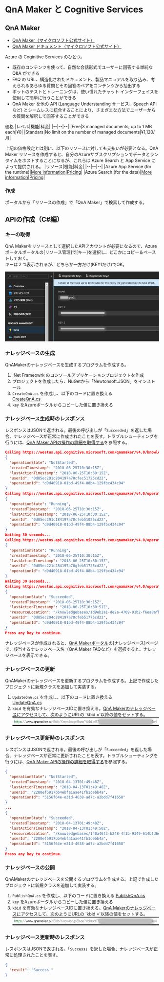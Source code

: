 # QnA Maker と Cognitive Services

## QnA Maker
- [QnA Maker（マイクロソフト公式サイト）](https://azure.microsoft.com/ja-jp/services/cognitive-services/qna-maker/)
- [QnA Maker ドキュメント（マイクロソフト公式サイト）](https://docs.microsoft.com/ja-jp/azure/cognitive-services/QnAMaker/)

Azure の Coginitive Services のひとつ。  
- 既存のコンテンツを使って、自然な会話形式でユーザーに回答する単純な Q&A ができる
- FAQ の URL、構造化されたドキュメント、製品マニュアルを取り込み、考えられるあらゆる質問とその回答のペアをコンテンツから抽出する
- ボットのテストとトレーニングは、使い慣れたチャット インターフェイスを使用して簡単に行うことができる
- QnA Maker を他の API (Language Understanding サービス、Speech API など) とシームレスに統合することにより、さまざまな方法でユーザーからの質問を解釈して回答することができる

価格
|レベル|機能|料金|
|--|--|--|
|Free|3 managed documents; up to 1 MB each|¥0|
|Standars|No limit on the number of managed documents|¥1,120/月|

上記の価格設定とは別に、以下のリソースに対しても支払いが必要となる。QnA Maker リソースを作成すると、自分のAzureサブスクリプションでデータとランタイムをホストすることになるが、これらは Azure Search と App Service によって提供される。
|リソース|機能|料金|
|--|--|--|
|Azure App Service (for the runtime)|[More information](https://azure.microsoft.com/ja-jp/services/app-service/)|[Pricing](https://azure.microsoft.com/ja-jp/pricing/details/app-service/)|
|Azure Search (for the data)|[More information](https://azure.microsoft.com/ja-jp/services/search/)|[Pricing](https://azure.microsoft.com/ja-jp/pricing/details/search/)|

### 作成
ポータルから「リソースの作成」で「QnA Maker」で検索して作成する。

## APIの作成（C#編）
### キーの取得
QnA Makerをリソースとして選択したAPIアカウントが必要になるので、Azureポータルポータルの[リソース管理]で[キー]を選択し、どこかにコピー＆ペーストしておく。  
キーは２つ表示されるが、どちらか一方だけ(KEY1だけ)でOK。

![2018-08-20_152909.png](images/2018-08-20_152909.png)

### ナレッジベースの生成
QnAMakerのナレッジベースを生成するプログラムを作成する。

1. .Net Frameowrk のコンソールアプリケーションプロジェクトを作成
2. プロジェクトを作成したら、NuGetから「Newtonsoft.JSON」をインストール
3. `CreateQnA.cs` を作成し、以下のコードに置き換える  
[CreateQnA.cs](https://github.com/nonko8/qnamaker-cognitive/blob/master/src/QnAMaker/QnAMaker/CreateQnA.cs)
4. `key` をAzureポータルからコピーした値に置き換える

### ナレッジベース生成時のレスポンス
レスポンスはJSONで返される。最後の呼び出しが「`Succeeded`」を返した場合、ナレッジベースが正常に作成されたことを表す。トラブルシューティングを行うには、[QnA Maker APIの操作の詳細を取得する](https://westus.dev.cognitive.microsoft.com/docs/services/5a93fcf85b4ccd136866eb37/operations/operations_getoperationdetails)を参照する。

```json
Calling https://westus.api.cognitive.microsoft.com/qnamaker/v4.0/knowledgebases/create.
{
  "operationState": "NotStarted",
  "createdTimestamp": "2018-06-25T10:30:15Z",
  "lastActionTimestamp": "2018-06-25T10:30:15Z",
  "userId": "0d85ec291c204197a70cfec51725cd22",
  "operationId": "d9d40918-01bd-49f4-88b4-129fbc434c94"
}
Calling https://westus.api.cognitive.microsoft.com/qnamaker/v4.0/operations/d9d40918-01bd-49f4-88b4-129fbc434c94.
{
  "operationState": "Running",
  "createdTimestamp": "2018-06-25T10:30:15Z",
  "lastActionTimestamp": "2018-06-25T10:30:15Z",
  "userId": "0d85ec291c184197a70cfeb51025cd22",
  "operationId": "d9d40918-01bd-49f4-88b4-129fbc434c94"
}
Waiting 30 seconds...
Calling https://westus.api.cognitive.microsoft.com/qnamaker/v4.0/operations/d9d40918-01bd-49f4-88b4-129fbc434c94.
{
  "operationState": "Running",
  "createdTimestamp": "2018-06-25T10:30:15Z",
  "lastActionTimestamp": "2018-06-25T10:30:15Z",
  "userId": "0d85ec221c284197a70gfeb51725cd22",
  "operationId": "d9d40918-01bd-49f4-88b4-129fbc434c94"
}
Waiting 30 seconds...
Calling https://westus.api.cognitive.microsoft.com/qnamaker/v4.0/operations/d9d40918-01bd-49f4-88b4-129fbc434c94.
{
  "operationState": "Succeeded",
  "createdTimestamp": "2018-06-25T10:30:15Z",
  "lastActionTimestamp": "2018-06-25T10:30:51Z",
  "resourceLocation": "/knowledgebases/1d9eb2a1-de2a-4709-91b2-f6ea8afb6fb9",
  "userId": "0d85ec294c284197a70cfeb51775cd22",
  "operationId": "d9d40918-01bd-49f4-88b4-129fbc434c94"
}
Press any key to continue.
```

ナレッジベースが作成されると、[QnA Makerポータル](https://www.qnamaker.ai/Home/MyServices)の[ナレッジベース]ページで、該当するナレッジベース名（QnA Maker FAQなど）を選択すると、ナレッジベースを表示できる。

### ナレッジベースの更新
QnAMakerのナレッジベースを更新するプログラムを作成する。上記で作成したプロジェクトに新規クラスを追加して実装する。

1. `UpdateQnA.cs` を作成し、以下のコードに置き換える  
[UpdateQnA.cs](https://github.com/nonko8/qnamaker-cognitive/blob/master/src/QnAMaker/QnAMaker/UpdateQnA.cs)
2. `kbid` を有効なナレッジベースIDに置き換える。[QnA Makerのナレッジベース](https://www.qnamaker.ai/Home/MyServices)にアクセスして、次のようにURLの 'kbid ='以降の値をセットする。 
![2018-08-20_182730.png](images/2018-08-20_182730.png)

### ナレッジベース更新時のレスポンス
レスポンスはJSONで返される。最後の呼び出しが「`Succeeded`」を返した場合、ナレッジベースが正常に更新されたことを表す。トラブルシューティングを行うには、[QnA Maker APIの操作の詳細を取得する](https://westus.dev.cognitive.microsoft.com/docs/services/5a93fcf85b4ccd136866eb37/operations/operations_getoperationdetails)を参照する。

```json
{
  "operationState": "NotStarted",
  "createdTimestamp": "2018-04-13T01:49:48Z",
  "lastActionTimestamp": "2018-04-13T01:49:48Z",
  "userId": "2280ef5917bb4ebfa1aae41fb1cebb4a",
  "operationId": "5156f64e-e31d-4638-ad7c-a2bdd7f41658"
}
...
{
  "operationState": "Succeeded",
  "createdTimestamp": "2018-04-13T01:49:48Z",
  "lastActionTimestamp": "2018-04-13T01:49:50Z",
  "resourceLocation": "/knowledgebases/140a46f3-b248-4f1b-9349-614bfd6e5563",
  "userId": "2280ef5917bb4ebfa1aae41fb1cebb4a",
  "operationId": "5156f64e-e31d-4638-ad7c-a2bdd7f41658"
}
Press any key to continue.
```

### ナレッジベースの公開
QnAMakerのナレッジベースを公開するプログラムを作成する。上記で作成したプロジェクトに新規クラスを追加して実装する。

1. `PublishQnA.cs` を作成し、以下のコードに置き換える
[PublishQnA.cs](https://github.com/nonko8/qnamaker-cognitive/blob/master/src/QnAMaker/QnAMaker/PublishQnA.cs)
2. `key` をAzureポータルからコピーした値に置き換える
3. `kbid` を有効なナレッジベースIDに置き換える。[QnA Makerのナレッジベース](https://www.qnamaker.ai/Home/MyServices)にアクセスして、次のようにURLの 'kbid ='以降の値をセットする。  
![2018-08-20_182730.png](images/2018-08-20_182730.png)

### ナレッジベース更新時のレスポンス
レスポンスはJSONで返される。「`Success`」を返した場合、ナレッジベースが正常に処理されたことを表す。

```json
{
  "result": "Success."
}
```

